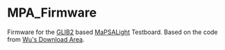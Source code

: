 # MPA_Firmware
Firmware for the [GLIB2](https://espace.cern.ch/project-GBLIB/public/default.aspx) based [MaPSALight](https://twiki.cern.ch/twiki/bin/view/Main/MaPSALightTest) Testboard. Based on the code from [Wu's Download Area](http://physics.bu.edu/~wusx/download/mpa_GLIB/?C=M;O=D).
